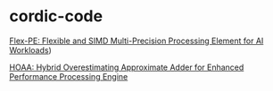 # cordic-code


[Flex-PE: Flexible and SIMD Multi-Precision Processing Element for AI Workloads](https://arxiv.org/pdf/2412.11702))


[HOAA: Hybrid Overestimating Approximate Adder for Enhanced Performance Processing Engine]([url](https://arxiv.org/pdf/2408.00806))
